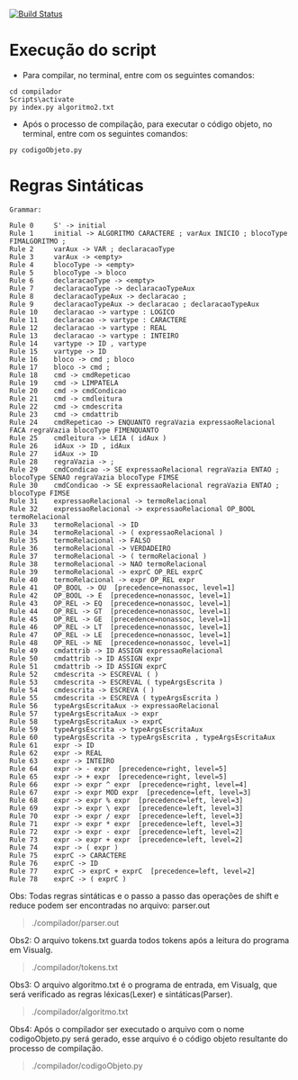 [![Build Status](https://travis-ci.com/joaomota59/compiladorLexicoSintaticoSematinco.svg?branch=main)](https://travis-ci.com/joaomota59/compiladorLexicoSintaticoSematinco)
# Execução do script
* Para compilar, no terminal, entre com os seguintes comandos:
``` shell
cd compilador
Scripts\activate
py index.py algoritmo2.txt
```
* Após o processo de compilação, para executar o código objeto, no terminal, entre com os seguintes comandos:
``` shell
py codigoObjeto.py
```

# Regras Sintáticas
```
Grammar:

Rule 0     S' -> initial
Rule 1     initial -> ALGORITMO CARACTERE ; varAux INICIO ; blocoType FIMALGORITMO ;
Rule 2     varAux -> VAR ; declaracaoType
Rule 3     varAux -> <empty>
Rule 4     blocoType -> <empty>
Rule 5     blocoType -> bloco
Rule 6     declaracaoType -> <empty>
Rule 7     declaracaoType -> declaracaoTypeAux
Rule 8     declaracaoTypeAux -> declaracao ;
Rule 9     declaracaoTypeAux -> declaracao ; declaracaoTypeAux
Rule 10    declaracao -> vartype : LOGICO
Rule 11    declaracao -> vartype : CARACTERE
Rule 12    declaracao -> vartype : REAL
Rule 13    declaracao -> vartype : INTEIRO
Rule 14    vartype -> ID , vartype
Rule 15    vartype -> ID
Rule 16    bloco -> cmd ; bloco
Rule 17    bloco -> cmd ;
Rule 18    cmd -> cmdRepeticao
Rule 19    cmd -> LIMPATELA
Rule 20    cmd -> cmdCondicao
Rule 21    cmd -> cmdleitura
Rule 22    cmd -> cmdescrita
Rule 23    cmd -> cmdattrib
Rule 24    cmdRepeticao -> ENQUANTO regraVazia expressaoRelacional FACA regraVazia blocoType FIMENQUANTO
Rule 25    cmdleitura -> LEIA ( idAux )
Rule 26    idAux -> ID , idAux
Rule 27    idAux -> ID
Rule 28    regraVazia -> ;
Rule 29    cmdCondicao -> SE expressaoRelacional regraVazia ENTAO ; blocoType SENAO regraVazia blocoType FIMSE
Rule 30    cmdCondicao -> SE expressaoRelacional regraVazia ENTAO ; blocoType FIMSE
Rule 31    expressaoRelacional -> termoRelacional
Rule 32    expressaoRelacional -> expressaoRelacional OP_BOOL termoRelacional
Rule 33    termoRelacional -> ID
Rule 34    termoRelacional -> ( expressaoRelacional )
Rule 35    termoRelacional -> FALSO
Rule 36    termoRelacional -> VERDADEIRO
Rule 37    termoRelacional -> ( termoRelacional )
Rule 38    termoRelacional -> NAO termoRelacional
Rule 39    termoRelacional -> exprC OP_REL exprC
Rule 40    termoRelacional -> expr OP_REL expr
Rule 41    OP_BOOL -> OU  [precedence=nonassoc, level=1]
Rule 42    OP_BOOL -> E  [precedence=nonassoc, level=1]
Rule 43    OP_REL -> EQ  [precedence=nonassoc, level=1]
Rule 44    OP_REL -> GT  [precedence=nonassoc, level=1]
Rule 45    OP_REL -> GE  [precedence=nonassoc, level=1]
Rule 46    OP_REL -> LT  [precedence=nonassoc, level=1]
Rule 47    OP_REL -> LE  [precedence=nonassoc, level=1]
Rule 48    OP_REL -> NE  [precedence=nonassoc, level=1]
Rule 49    cmdattrib -> ID ASSIGN expressaoRelacional
Rule 50    cmdattrib -> ID ASSIGN expr
Rule 51    cmdattrib -> ID ASSIGN exprC
Rule 52    cmdescrita -> ESCREVAL ( )
Rule 53    cmdescrita -> ESCREVAL ( typeArgsEscrita )
Rule 54    cmdescrita -> ESCREVA ( )
Rule 55    cmdescrita -> ESCREVA ( typeArgsEscrita )
Rule 56    typeArgsEscritaAux -> expressaoRelacional
Rule 57    typeArgsEscritaAux -> expr
Rule 58    typeArgsEscritaAux -> exprC
Rule 59    typeArgsEscrita -> typeArgsEscritaAux
Rule 60    typeArgsEscrita -> typeArgsEscrita , typeArgsEscritaAux
Rule 61    expr -> ID
Rule 62    expr -> REAL
Rule 63    expr -> INTEIRO
Rule 64    expr -> - expr  [precedence=right, level=5]
Rule 65    expr -> + expr  [precedence=right, level=5]
Rule 66    expr -> expr ^ expr  [precedence=right, level=4]
Rule 67    expr -> expr MOD expr  [precedence=left, level=3]
Rule 68    expr -> expr % expr  [precedence=left, level=3]
Rule 69    expr -> expr \ expr  [precedence=left, level=3]
Rule 70    expr -> expr / expr  [precedence=left, level=3]
Rule 71    expr -> expr * expr  [precedence=left, level=3]
Rule 72    expr -> expr - expr  [precedence=left, level=2]
Rule 73    expr -> expr + expr  [precedence=left, level=2]
Rule 74    expr -> ( expr )
Rule 75    exprC -> CARACTERE
Rule 76    exprC -> ID
Rule 77    exprC -> exprC + exprC  [precedence=left, level=2]
Rule 78    exprC -> ( exprC )
```


Obs: Todas regras sintáticas e o passo a passo das operações de shift e reduce podem ser encontradas no arquivo: parser.out 
> ./compilador/parser.out

Obs2: O arquivo tokens.txt guarda todos tokens após a leitura do programa em Visualg.
> ./compilador/tokens.txt

Obs3: O arquivo algoritmo.txt é o programa de entrada, em Visualg, que será verificado as regras léxicas(Lexer) e sintáticas(Parser).
> ./compilador/algoritmo.txt

Obs4: Após o compilador ser executado o arquivo com o nome codigoObjeto.py será gerado, esse arquivo é o código objeto resultante do processo de compilação.
> ./compilador/codigoObjeto.py
